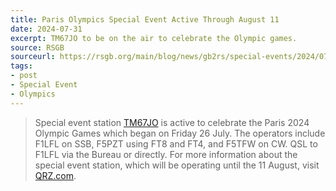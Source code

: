 ```yaml
---
title: Paris Olympics Special Event Active Through August 11
date: 2024-07-31
excerpt: TM67JO to be on the air to celebrate the Olympic games.
source: RSGB
sourceurl: https://rsgb.org/main/blog/news/gb2rs/special-events/2024/07/26/special-events-news-28-july-2024/
tags:
- post
- Special Event
- Olympics
---
```

> Special event station [TM67JO](https://www.qrz.com/db/TM67JO) is active to celebrate the Paris 2024 Olympic Games which began on Friday 26 July. The operators include F1LFL on SSB, F5PZT using FT8 and FT4, and F5TFW on CW. QSL to F1LFL via the Bureau or directly. For more information about the special event station, which will be operating until the 11 August, visit [QRZ.com](https://www.qrz.com/db/TM67JO).